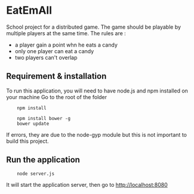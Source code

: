 # EatEmAll
School project for a distributed game.
The game should be playable by multiple players at the same time.
The rules are :

- a player gain a point whn he eats a candy
- only one player can eat a candy
- two players can't overlap

## Requirement & installation

To run this application, you will need to have node.js and npm installed on your machine
Go to the root of the folder

```
	npm install
```

```
	npm install bower -g
	bower update
```

If errors, they are due to the node-gyp module but this is not important to build this project.

## Run the application

```
	node server.js
```

It will start the application server, then go to [http://localhost:8080](http://localhost:8080)
